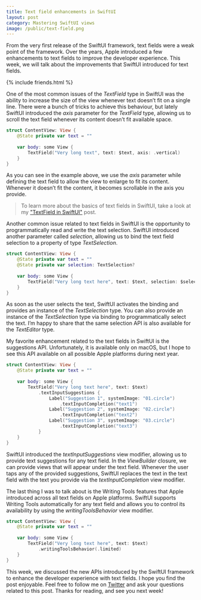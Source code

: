 ```yaml
---
title: Text field enhancements in SwiftUI
layout: post
category: Mastering SwiftUI views
image: /public/text-field.png
---
```


From the very first release of the SwiftUI framework, text fields were a weak point of the framework. Over the years, Apple introduced a few enhancements to text fields to improve the developer experience. This week, we will talk about the improvements that SwiftUI introduced for text fields.

{% include friends.html %}

One of the most common issues of the *TextField* type in SwiftUI was the ability to increase the size of the view whenever text doesn’t fit on a single line. There were a bunch of tricks to achieve this behaviour, but lately SwiftUI introduced the *axis* parameter for the *TextField* type, allowing us to scroll the text field whenever its content doesn’t fit available space.

```swift
struct ContentView: View {
    @State private var text = ""
    
    var body: some View {
        TextField("Very long text", text: $text, axis: .vertical)
    }
}
```

As you can see in the example above, we use the *axis* parameter while defining the text field to allow the view to enlarge to fit its content. Whenever it doesn’t fit the content, it becomes scrollable in the axis you provide.

> To learn more about the basics of text fields in SwiftUI, take a look at my ["TextField in SwiftUI"](/2020/02/26/textfield-in-swiftui/) post.

Another common issue related to text fields in SwiftUI is the opportunity to programmatically read and write the text selection. SwiftUI introduced another parameter called *selection*, allowing us to bind the text field selection to a property of type *TextSelection*.

```swift
struct ContentView: View {
    @State private var text = ""
    @State private var selection: TextSelection?
    
    var body: some View {
        TextField("Very long text here", text: $text, selection: $selection)
    }
}
```

As soon as the user selects the text, SwiftUI activates the binding and provides an instance of the *TextSelection* type. You can also provide an instance of the *TextSelection* type via binding to programmatically select the text. I’m happy to share that the same selection API is also available for the *TextEditor* type.

My favorite enhancement related to the text fields in SwiftUI is the suggestions API. Unfortunately, it is available only on macOS, but I hope to see this API available on all possible Apple platforms during next year.

```swift
struct ContentView: View {
    @State private var text = ""
    
    var body: some View {
        TextField("Very long text here", text: $text)
            .textInputSuggestions {
                Label("Suggestion 1", systemImage: "01.circle")
                    .textInputCompletion("text1")
                Label("Suggestion 2", systemImage: "02.circle")
                    .textInputCompletion("text2")
                Label("Suggestion 3", systemImage: "03.circle")
                    .textInputCompletion("text3")
            }
    }
}
```

SwiftUI introduced the *textInputSuggestions* view modifier, allowing us to provide text suggestions for any text field. In the *ViewBuilder* closure, we can provide views that will appear under the text field. Whenever the user taps any of the provided suggestions, SwiftUI replaces the text in the text field with the text you provide via the *textInputCompletion* view modifier.

The last thing I was to talk about is the Writing Tools features that Apple introduced across all text fields on Apple platforms. SwiftUI supports Writing Tools automatically for any text field and allows you to control its availability by using the *writingToolsBehavior* view modifier.

```swift
struct ContentView: View {
    @State private var text = ""
    
    var body: some View {
        TextField("Very long text here", text: $text)
            .writingToolsBehavior(.limited)
    }
}
```

This week, we discussed the new APIs introduced by the SwiftUI framework to enhance the developer experience with text fields. I hope you find the post enjoyable. Feel free to follow me on [Twitter](https://twitter.com/mecid) and ask your questions related to this post. Thanks for reading, and see you next week!
